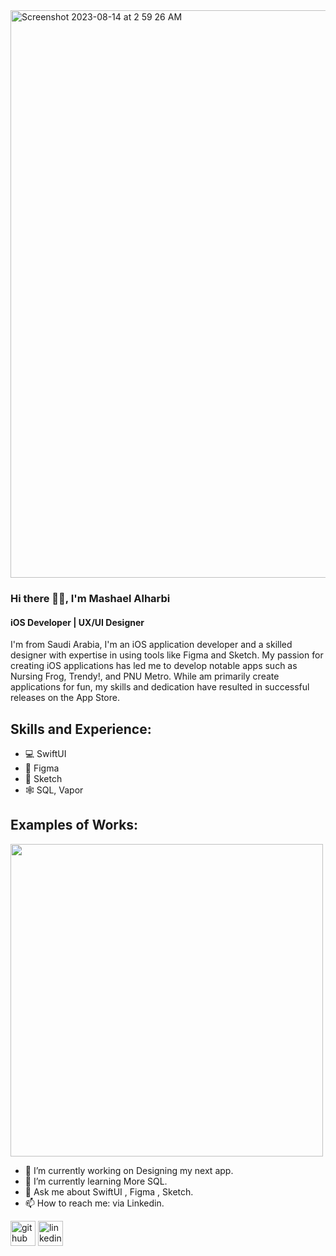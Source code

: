 
<img width="908" alt="Screenshot 2023-08-14 at 2 59 26 AM" src="https://github.com/Meshael/Meshael/assets/19625138/7e611f0f-2a0a-4a9f-8aaa-740f1f15825f">

### Hi there 👋🏼, I'm Mashael Alharbi
#### iOS Developer | UX/UI Designer 

I'm from Saudi Arabia, I'm an iOS application developer and a skilled designer with expertise in using tools like Figma and Sketch. 
My passion for creating iOS applications has led me to develop notable apps such as Nursing Frog, Trendy!, and PNU Metro. 
While am primarily create applications for fun, my skills and dedication have resulted in successful releases on the App Store.

## Skills and Experience:
* 💻 SwiftUI 
* 🎨 Figma 
* 💎 Sketch 
* 🕸️ SQL, Vapor

## Examples of Works:

<img src="https://github.com/Meshael/Calender/blob/4b857d5d7469d6d6d1edc8d2d38c2f6b1eb533fb/work.gif" width="500" />


- 🔭 I’m currently working on Designing my next app.
- 🌱 I’m currently learning More SQL.
- 💬 Ask me about SwiftUI , Figma , Sketch.
- 📫 How to reach me: via Linkedin.


[<img src='https://cdn.jsdelivr.net/npm/simple-icons@3.0.1/icons/github.svg' alt='github' height='40'>](https://github.com/https://github.com/Meshael)  [<img src='https://cdn.jsdelivr.net/npm/simple-icons@3.0.1/icons/linkedin.svg' alt='linkedin' height='40'>](https://www.linkedin.com/in/mashael-alharbi-b8932b183/)  

